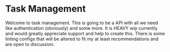 # Task Management

Welcome to task management.
This is going to be a API with all we need like authentication (obviously) and some more. 
It is HEAVY wip currently and would greatly appreciate support and help to create this. 
There is some linting configs that will be altered to fit my at least recommendations and are open to discussion.